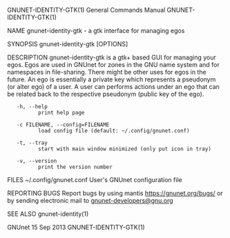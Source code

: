GNUNET-IDENTITY-GTK(1)                 General Commands Manual                 GNUNET-IDENTITY-GTK(1)

NAME
       gnunet-identity-gtk - a gtk interface for managing egos

SYNOPSIS
       gnunet-identity-gtk [OPTIONS]

DESCRIPTION
       gnunet-identity-gtk  is  a gtk+ based GUI for managing your egos.  Egos are used in GNUnet for
       zones in the GNU name system and for namespaces in file-sharing.  There might  be  other  uses
       for  egos in the future.  An ego is essentially a private key which represents a pseudonym (or
       alter ego) of a user.  A user can performs actions under an ego that can be  related  back  to
       the respective pseudonym (public key of the ego).

       -h, --help
              print help page

       -c FILENAME, --config=FILENAME
              load config file (default: ~/.config/gnunet.conf)

       -t, --tray
              start with main window minimized (only put icon in tray)

       -v, --version
              print the version number

FILES
       ~/.config/gnunet.conf
              User's GNUnet configuration file

REPORTING BUGS
       Report  bugs  by  using  mantis  <https://gnunet.org/bugs/>  or  by sending electronic mail to
       <gnunet-developers@gnu.org>

SEE ALSO
       gnunet-identity(1)

GNUnet                                       15 Sep 2013                       GNUNET-IDENTITY-GTK(1)
